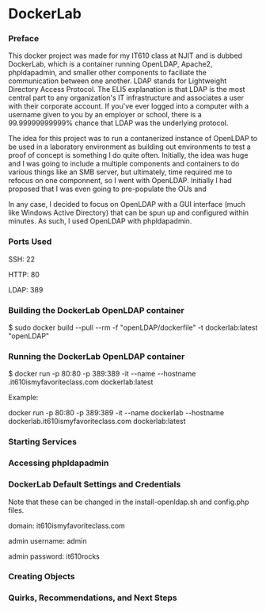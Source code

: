 # DockerLab


<h3>Preface</h3>


This docker project was made for my IT610 class at NJIT and is dubbed DockerLab, which is a container running OpenLDAP, Apache2, phpldapadmin, and smaller other components to faciliate the communication between one another.
LDAP stands for Lightweight Directory Access Protocol. The ELI5 explanation is that LDAP is the most central part to any organization's IT infrastructure and associates a user with their corporate account. If you've ever logged into a computer with a username given to you by an employer or school, there is a 99.99999999999% chance that LDAP was the underlying protocol.


The idea for this project was to run a contanerized instance of OpenLDAP to be used in a laboratory environment as building out environments to test a proof of concept is something I do quite often. Initially, the idea was huge and I was going to include a multiple components and containers to do various things like an SMB server, but ultimately, time required me to refocus on one componnent, so I went with OpenLDAP. Initially I had proposed that I was even going to pre-populate the OUs and 

In any case, I decided to focus on OpenLDAP with a GUI interface (much like Windows Active Directory) that can be spun up and configured within minutes. As such, I used OpenLDAP with phpldapadmin.


<h3>Ports Used</h3>


SSH: 22


HTTP: 80


LDAP: 389


<h3>Building the DockerLab OpenLDAP container</h3>


$ sudo docker build --pull --rm -f "openLDAP/dockerfile" -t dockerlab:latest "openLDAP"


<h3>Running the DockerLab OpenLDAP container</h3>


$ docker run -p 80:80 -p 389:389 -it --name <containername> --hostname <containername>.it610ismyfavoriteclass.com dockerlab:latest

Example:

docker run -p 80:80 -p 389:389 -it --name dockerlab --hostname dockerlab.it610ismyfavoriteclass.com dockerlab:latest

<h3>Starting Services</h3>


<h3>Accessing phpldapadmin</h3>


<h3>DockerLab Default Settings and Credentials</h3>

Note that these can be changed in the install-openldap.sh and config.php files.


domain: it610ismyfavoriteclass.com


admin username: admin


admin password: it610rocks

<h3>Creating Objects</h3>


<h3>Quirks, Recommendations, and Next Steps</h3>
